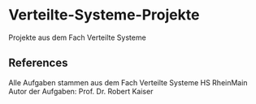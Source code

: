 # Verteilte-Systeme-Projekte
Projekte aus dem Fach Verteilte Systeme

## References
Alle Aufgaben stammen aus dem Fach Verteilte Systeme
HS RheinMain
Autor der Aufgaben: Prof. Dr. Robert Kaiser
